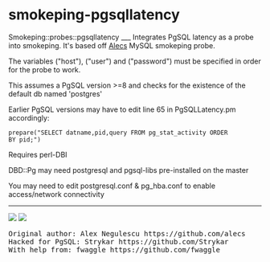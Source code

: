 <h1>smokeping-pgsqllatency</h1>
Smokeping::probes::pgsqllatency
___
Integrates PgSQL latency as a probe into smokeping. It's based off <a href="https://github.com/alecs/smokeping-plugins">Alecs</a> MySQL smokeping probe.

The variables ("host"), ("user") and ("password") must be specified in order for the probe to work.

This assumes a PgSQL version >=8 and checks for the existence of the default db named 'postgres'

Earlier PgSQL versions may have to edit line 65 in PgSQLLatency.pm accordingly:

<code>prepare("SELECT datname,pid,query FROM pg_stat_activity ORDER BY pid;")</code>

Requires perl-DBI

DBD::Pg may need postgresql and pgsql-libs pre-installed on the master

You may need to edit postgresql.conf & pg_hba.conf to enable access/network connectivity

___
<img src="https://dl.dropboxusercontent.com/u/314525/PT4_DB_mini.png">
<img src="https://dl.dropboxusercontent.com/u/314525/Slack14_DB_mini.png">

<pre>
Original author: Alex Negulescu https://github.com/alecs
Hacked for PgSQL: Strykar https://github.com/Strykar
With help from: fwaggle https://github.com/fwaggle
</pre>
